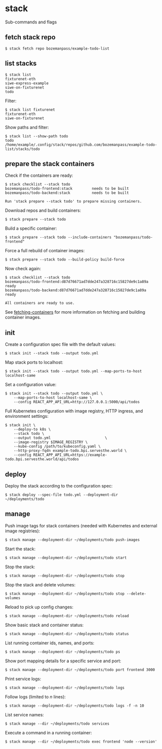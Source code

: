# stack

Sub-commands and flags

## fetch stack repo
```
$ stack fetch repo bozemanpass/example-todo-list
```

## list stacks

```
$ stack list
fixturenet-eth
siwe-express-example
siwe-on-fixturenet
todo
```
Filter:
```
$ stack list fixturenet
fixturenet-eth
siwe-on-fixturenet
```

Show paths and filter:
```
$ stack list --show-path todo
todo         /home/example/.config/stack/repos/github.com/bozemanpass/example-todo-list/stacks/todo
```

## prepare the stack containers

Check if the containers are ready:

```
$ stack checklist --stack todo
bozemanpass/todo-frontend:stack         needs to be built
bozemanpass/todo-backend:stack          needs to be built

Run 'stack prepare --stack todo' to prepare missing containers.
```

Download repos and build containers:
```
$ stack prepare --stack todo
```
Build a specific container:
```
$ stack prepare --stack todo --include-containers "bozemanpass/todo-frontend"
```
Force a full rebuild of container images:
```
$ stack prepare --stack todo --build-policy build-force
```

Now check again:
```
$ stack checklist --stack todo
bozemanpass/todo-frontend:d87d76671ad7dde247a328716c15827de9c1a89a         ready
bozemanpass/todo-backend:d87d76671ad7dde247a328716c15827de9c1a89a          ready

All containers are ready to use.
```

See [fetching-containers](fetching-containers.md) for more information on fetching and building container images.

## init

Create a configuration spec file with the default values:
```
$ stack init --stack todo --output todo.yml
```

Map stack ports to localhost:
```
$ stack init --stack todo --output todo.yml --map-ports-to-host localhost-same
```

Set a configuration value:
```
$ stack init --stack todo --output todo.yml \
    --map-ports-to-host localhost-same \
    --config REACT_APP_API_URL=http://127.0.0.1:5000/api/todos
```

Full Kubernetes configuration with image registry, HTTP ingress, and environment settings:
```
$ stack init \
    --deploy-to k8s \
    --stack todo \
    --output todo.yml                         \
    --image-registry $IMAGE_REGISTRY \
    --kube-config /path/to/kubeconfig.yaml \
    --http-proxy-fqdn example-todo.bpi.servesthe.world \
    --config REACT_APP_API_URL=https://example-todo.bpi.servesthe.world/api/todos
```

## deploy

Deploy the stack according to the configuration spec:

```
$ stack deploy --spec-file todo.yml --deployment-dir ~/deployments/todo
```

## manage

Push image tags for stack containers (needed with Kubernetes and external image registries):
```
$ stack manage --deployment-dir ~/deployments/todo push-images
```

Start the stack:
```
$ stack manage --deployment-dir ~/deployments/todo start
```

Stop the stack:
```
$ stack manage --deployment-dir ~/deployments/todo stop
```

Stop the stack and delete volumes:
```
$ stack manage --deployment-dir ~/deployments/todo stop --delete-volumes
```

Reload to pick up config changes:
```
$ stack manage --deployment-dir ~/deployments/todo reload
```

Show basic stack and container status:
```
$ stack manage --deployment-dir ~/deployments/todo status
```

List running container ids, names, and ports:
```
$ stack manage --deployment-dir ~/deployments/todo ps
```

Show port mapping details for a specific service and port:
```
$ stack manage --deployment-dir ~/deployments/todo port frontend 3000
```

Print service logs:
```
$ stack manage --deployment-dir ~/deployments/todo logs
```

Follow logs (limited to _n_ lines):
```
$ stack manage --deployment-dir ~/deployments/todo logs -f -n 10
```

List service names:
```
$ stack manage --dir ~/deployments/todo services
```

Execute a command in a running container:
```
$ stack manage --dir ~/deployments/todo exec frontend 'node --version'
```
